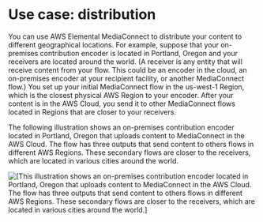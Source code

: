 # Use case: distribution<a name="use-cases-distribution"></a>

You can use AWS Elemental MediaConnect to distribute your content to different geographical locations\. For example, suppose that your on\-premises contribution encoder is located in Portland, Oregon and your receivers are located around the world\. \(A receiver is any entity that will receive content from your flow\. This could be an encoder in the cloud, an on\-premises encoder at your recipient facility, or another MediaConnect flow\.\) You set up your initial MediaConnect flow in the us\-west\-1 Region, which is the closest physical AWS Region to your encoder\. After your content is in the AWS Cloud, you send it to other MediaConnect flows located in Regions that are closer to your receivers\.

The following illustration shows an on\-premises contribution encoder located in Portland, Oregon that uploads content to MediaConnect in the AWS Cloud\. The flow has three outputs that send content to others flows in different AWS Regions\. These secondary flows are closer to the receivers, which are located in various cities around the world\.

![\[This illustration shows an on-premises contribution encoder located in Portland, Oregon that uploads content to MediaConnect in the AWS Cloud. The flow has three outputs that send content to others flows in different AWS Regions. These secondary flows are closer to the receivers, which are located in various cities around the world.\]](http://docs.aws.amazon.com/mediaconnect/latest/ug/)